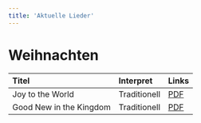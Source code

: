```yaml
---
title: 'Aktuelle Lieder'
---
```


# Weihnachten

| Titel | Interpret | Links |
| :----------------------- | :------------------- | :--------------------|
|Joy to the World | Traditionell | [PDF](../../data/song_database/weihnachten_neu/joy_to_the_world/joy_to_the_world.pdf) |
|Good New in the Kingdom | Traditionell | [PDF](../../data/song_database/weihnachten_neu/good_news_in_the_kingdom/good_news_in_the_kingdom.pdf) |
